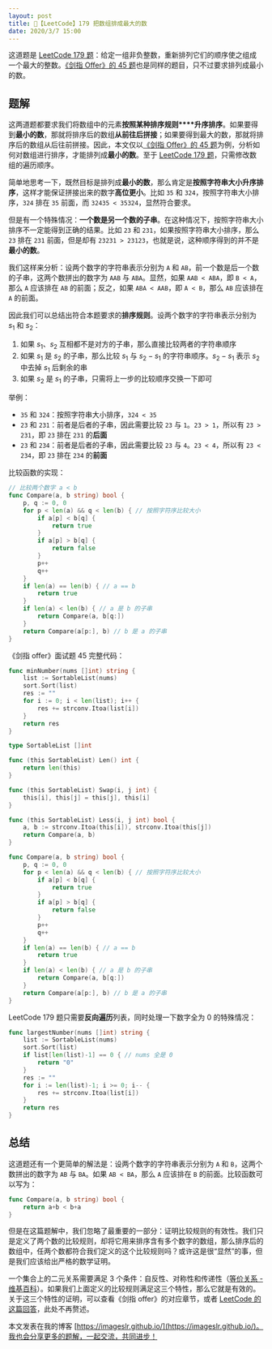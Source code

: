 ```yaml
---
layout: post
title: 📝【LeetCode】179 把数组排成最大的数
date: 2020/3/7 15:00
---
```


这道题是 [LeetCode 179 题](https://leetcode-cn.com/problems/largest-number/)：给定一组非负整数，重新排列它们的顺序使之组成一个最大的整数。[《剑指 Offer》的 45 题](https://leetcode-cn.com/problems/ba-shu-zu-pai-cheng-zui-xiao-de-shu-lcof/)也是同样的题目，只不过要求排列成最小的数。

## 题解
这两道题都要求我们将数组中的元素**按照某种排序规则****升序排序**。如果要得到**最小的数**，那就将排序后的数组**从前往后拼接**；如果要得到最大的数，那就将排序后的数组从后往前拼接。因此，本文仅以[《剑指 Offer》的 45 题](https://leetcode-cn.com/problems/ba-shu-zu-pai-cheng-zui-xiao-de-shu-lcof/)为例，分析如何对数组进行排序，才能排列成**最小的数**。至于 [LeetCode 179 题](https://leetcode-cn.com/problems/largest-number/)，只需修改数组的遍历顺序。

简单地思考一下，既然目标是排列成**最小的数**，那么肯定是**按照字符串大小升序排序**，这样才能保证拼接出来的数字**高位更小**。比如 `35` 和 `324`，按照字符串大小排序，`324` 排在 `35` 前面，而 `32435 < 35324`，显然符合要求。

但是有一个特殊情况：**一个数是另一个数的子串**。在这种情况下，按照字符串大小排序不一定能得到正确的结果。比如 `23` 和 `231`，如果按照字符串大小排序，那么 `23` 排在 `231` 前面，但是却有 `23231 > 23123`，也就是说，这种顺序得到的并不是**最小的数**。

我们这样来分析：设两个数字的字符串表示分别为 `A` 和 `AB`，前一个数是后一个数的子串，这两个数拼出的数字为 `AAB` 与 `ABA`。显然，如果 `AAB < ABA`，即 `B < A`，那么 `A` 应该排在 `AB` 的前面；反之，如果 `ABA < AAB`，即 `A < B`，那么 `AB` 应该排在 `A` 的前面。

因此我们可以总结出符合本题要求的**排序规则**。设两个数字的字符串表示分别为 $s_1$ 和 $s_2$：
1. 如果 $s_1$、$s_2$ 互相都不是对方的子串，那么直接比较两者的字符串顺序
2. 如果 $s_1$ 是 $s_2$ 的子串，那么比较 $s_1$ 与 $s_2-s_1$ 的字符串顺序。$s_2-s_1$ 表示 $s_2$ 中去掉 $s_1$ 后剩余的串
3. 如果 $s_2$ 是 $s_1$ 的子串，只需将上一步的比较顺序交换一下即可

举例：
* `35` 和 `324`：按照字符串大小排序，`324 < 35`
* `23` 和 `231`：前者是后者的子串，因此需要比较 `23` 与 `1`。`23 > 1`，所以有 `23 > 231`，即 `23` 排在 `231` 的**后面**
* `23` 和 `234`：前者是后者的子串，因此需要比较 `23` 与 `4`。`23 < 4`，所以有 `23 < 234`，即 `23` 排在 `234` 的**前面**

比较函数的实现：
```go
// 比较两个数字 a < b
func Compare(a, b string) bool { 
	p, q := 0, 0
	for p < len(a) && q < len(b) { // 按照字符序比较大小
		if a[p] < b[q] {
			return true
		}
		if a[p] > b[q] {
			return false
		}
		p++
		q++
	}
	if len(a) == len(b) { // a == b
		return true
	}
	if len(a) < len(b) { // a 是 b 的子串
		return Compare(a, b[q:])
	}
	return Compare(a[p:], b) // b 是 a 的子串
}
```

《剑指 offer》面试题 45 完整代码：
```go
func minNumber(nums []int) string {
	list := SortableList(nums)
	sort.Sort(list)
	res := ""
	for i := 0; i < len(list); i++ {
		res += strconv.Itoa(list[i])
	}
	return res
}

type SortableList []int

func (this SortableList) Len() int {
	return len(this)
}

func (this SortableList) Swap(i, j int) {
	this[i], this[j] = this[j], this[i]
}

func (this SortableList) Less(i, j int) bool {
	a, b := strconv.Itoa(this[i]), strconv.Itoa(this[j])
	return Compare(a, b)
}

func Compare(a, b string) bool {
	p, q := 0, 0
	for p < len(a) && q < len(b) { // 按照字符序比较大小
		if a[p] < b[q] {
			return true
		}
		if a[p] > b[q] {
			return false
		}
		p++
		q++
	}
	if len(a) == len(b) { // a == b
		return true
	}
	if len(a) < len(b) { // a 是 b 的子串
		return Compare(a, b[q:])
	}
	return Compare(a[p:], b) // b 是 a 的子串
}
```

LeetCode 179 题只需要**反向遍历**列表，同时处理一下数字全为 0 的特殊情况：
```go
func largestNumber(nums []int) string {
	list := SortableList(nums)
	sort.Sort(list)
	if list[len(list)-1] == 0 { // nums 全是 0
		return "0"
	}
	res := ""
	for i := len(list)-1; i >= 0; i-- {
		res += strconv.Itoa(list[i])
	}
	return res
}
```


## 总结
这道题还有一个更简单的解法是：设两个数字的字符串表示分别为 `A` 和 `B`，这两个数拼出的数字为 `AB` 与 `BA`。如果 `AB < BA`，那么 `A` 应该排在 `B` 的前面。比较函数可以写为：
```go
func Compare(a, b string) bool {
	return a+b < b+a
}
```

但是在这篇题解中，我们忽略了最重要的一部分：证明比较规则的有效性。我们只是定义了两个数的比较规则，却将它用来排序含有多个数字的数组，那么排序后的数组中，任两个数都符合我们定义的这个比较规则吗？或许这是很“显然”的事，但是我们应该给出严格的数学证明。

一个集合上的二元关系需要满足 3 个条件：自反性、对称性和传递性（[等价关系 - 维基百科](https://zh.wikipedia.org/wiki/%E7%AD%89%E4%BB%B7%E5%85%B3%E7%B3%BB)）。如果我们上面定义的比较规则满足这三个特性，那么它就是有效的。关于这三个特性的证明，可以查看《剑指 offer》的对应章节，或者 [LeetCode 的这篇回答](https://leetcode-cn.com/problems/largest-number/solution/zui-da-shu-bi-jiao-gui-ze-chuan-di-xing-yi-ji-suan/)，此处不再赘述。

本文发表在我的博客 [https://imageslr.github.io/](https://imageslr.github.io/)。我也会分享更多的题解，一起交流，共同进步！